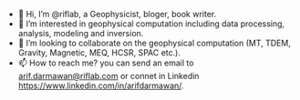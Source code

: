 - 👋 Hi, I’m @riflab, a Geophysicist, bloger, book writer.
- 👀 I’m interested in geophysical computation including data processing, analysis, modeling and inversion. 
- 💞️ I’m looking to collaborate on the geophysical computation (MT, TDEM, Gravity, Magnetic, MEQ, HCSR, SPAC etc.).
- 📫 How to reach me? you can send an email to arif.darmawan@riflab.com or connet in Linkedin https://www.linkedin.com/in/arifdarmawan/.

<!---
riflab/riflab is a ✨ special ✨ repository because its `README.md` (this file) appears on your GitHub profile.
You can click the Preview link to take a look at your changes.
--->
